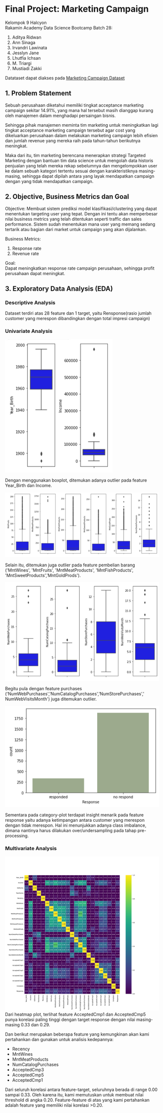 # Final Project: Marketing Campaign

Kelompok 9 Halcyon <br>
Rakamin Academy Data Science Bootcamp Batch 28: <br>
1. Aditya Ridwan
2. Ann Sinaga
3. Irvandri Lawinata
4. Jesslyn Jane
5. Lhutfia Ichsan
6. M. Triargi
7. Mustiadi Zakki

Datataset dapat diakses pada [Marketing Campaign Dataset](https://www.kaggle.com/datasets/rodsaldanha/arketing-campaign)

## 1. Problem Statement
Sebuah perusahaan diketahui memiliki tingkat acceptance marketing campaign sekitar 14.91%, yang mana hal tersebut masih dianggap kurang oleh manajemen dalam menghadapi persaingan bisnis. 

Sehingga pihak manajemen meminta tim marketing untuk meningkatkan lagi tingkat acceptance marketing campaign tersebut agar cost yang dikeluarkan perusahaan dalam melakukan marketing campaign lebih efisien dan jumlah revenue yang mereka raih pada tahun-tahun berikutnya meningkat.

Maka dari itu, tim marketing berencana menerapkan strategi Targeted Marketing dengan bantuan tim data science untuk mengolah data historis penjualan yang telah mereka rekap sebelumnya dan mengelompokkan user ke dalam sebuah kategori tertentu sesuai dengan karakteristiknya masing-masing, sehingga dapat dipilah antara yang layak mendapatkan campaign dengan yang tidak mendapatkan campaign.


## 2. Objective, Business Metrics dan Goal
Objective:
Membuat sistem prediksi model klasifikasi/clustering yang dapat menentukan targeting user yang tepat. Dengan ini tentu akan memperbesar nilai business metrics yang telah ditentukan seperti traffic dan sales performance. Sistem sudah menentukan mana user yang memang sedang tertarik atau bagian dari market untuk campaign yang akan dijalankan.

Business Metrics:
1. Response rate
2. Revenue rate

Goal: <br>
Dapat meningkatkan response rate campaign perusahaan, sehingga profit perusahaan dapat meningkat. 

## 3. Exploratory Data Analysis (EDA)
### Descriptive Analysis
Dataset terdiri atas 28 feature dan 1 target, yaitu Rensponse(rasio jumlah customer yang merespon dibandingkan dengan total impresi campaign)

### Univariate Analysis

![eda numerik](images/git1.PNG)

Dengan menggunakan boxplot, ditemukan adanya outlier pada feature Year_Birth dan Income.

![eda numerik](images/git2.PNG)

Selain itu, ditemukan juga outlier pada feature pembelian barang ('MntWines', 'MntFruits', 'MntMeatProducts', 'MntFishProducts', 'MntSweetProducts','MntGoldProds'). 

![eda numerik](images/git3.PNG)

Begitu pula dengan feature purchases ('NumWebPurchases','NumCatalogPurchases','NumStorePurchases',' NumWebVisitsMonth') juga ditemukan outlier. 

![eda response](images/git4.PNG)

Sementara pada category-plot terdapat insight menarik pada feature response yaitu adanya ketimpangan antara customer yang merespon dengan tidak merespon. Hal ini menunjukkan adanya class imbalance, dimana nantinya harus dilakukan over/undersampling pada tahap pre-processing.


### Multivariate Analysis
![eda heatmap](images/heatmap.png)
Dari heatmap plot, terlihat feature AcceptedCmp1 dan AcceptedCmp5 punya korelasi paling tinggi dengan target response dengan nilai masing-masing 0.33 dan 0.29.

Dan berikut merupakan beberapa feature yang kemungkinan akan kami pertahankan dan gunakan untuk analisis kedepannya:
- Recency
- MntWines
- MntMeatProducts
- NumCatalogPurchases
- AcceptedCmp3
- AcceptedCmp5
- AcceptedCmp1 

Dari seluruh korelasi antara feature-target, seluruhnya berada di range 0.00 sampai 0.33. Oleh karena itu, kami memutuskan untuk membuat nilai threshold di angka 0.20. Feature-feature di atas yang kami pertahankan adalah feature yang memiliki nilai korelasi >0.20.
